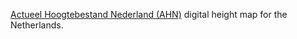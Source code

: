 [Actueel Hoogtebestand Nederland (AHN)](https://www.ahn.nl/) digital height map
for the Netherlands.
